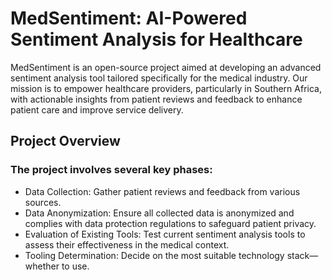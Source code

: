 # MedSentiment: AI-Powered Sentiment Analysis for Healthcare

MedSentiment is an open-source project aimed at developing an advanced sentiment analysis tool tailored specifically for the medical industry. Our mission is to empower
healthcare providers, particularly in Southern Africa, with actionable insights from patient reviews and feedback to enhance patient care and improve service delivery.

## Project Overview

### The project involves several key phases:
- Data Collection: Gather patient reviews and feedback from various sources.
- Data Anonymization: Ensure all collected data is anonymized and complies with data protection regulations to safeguard patient privacy.
- Evaluation of Existing Tools: Test current sentiment analysis tools to assess their effectiveness in the medical context.
- Tooling Determination: Decide on the most suitable technology stack—whether to use.

